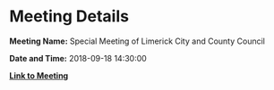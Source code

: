 # Meeting Details

**Meeting Name:** Special Meeting of Limerick City and County Council

**Date and Time:** 2018-09-18 14:30:00

**[Link to Meeting](https://www.limerick.ie/council/whats-on/special-meeting-limerick-city-and-county-council-28)**
